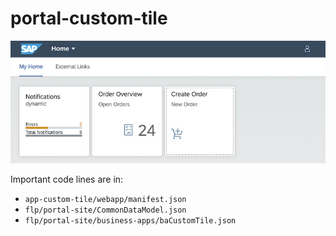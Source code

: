 # portal-custom-tile

![Custom Tile Screenshot](./docs/custom-tile.jpg)

Important code lines are in:

- `app-custom-tile/webapp/manifest.json`
- `flp/portal-site/CommonDataModel.json`
- `flp/portal-site/business-apps/baCustomTile.json`
